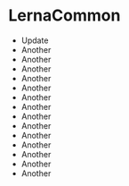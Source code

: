# LernaCommon

- Update
- Another
- Another
- Another
- Another
- Another
- Another
- Another
- Another
- Another
- Another
- Another
- Another
- Another
- Another
